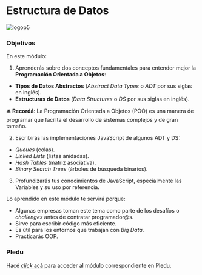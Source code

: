 # Estructura de Datos

![logop5](https://p5-hall-of-fame.s3.amazonaws.com/p5logo.png)

### Objetivos

En este módulo:

1. Aprenderás sobre dos conceptos fundamentales para entender mejor la **Programación Orientada a Objetos**:
  - **Tipos de Datos Abstractos** (*Abstract Data Types* o *ADT* por sus siglas en inglés).
  - **Estructuras de Datos** (*Data Structures* o *DS* por sus siglas en inglés).

🛎  **Recordá**: La Programación Orientada a Objetos (POO) es una manera de programar que facilita el desarrollo de sistemas complejos y de gran tamaño.

2. Escribirás las implementaciones JavaScript de algunos ADT y DS: 
  - _Queues_ (colas).
  - _Linked Lists_ (listas anidadas).
  - _Hash Tables_ (matriz asociativa).
  - _Binary Search Trees_ (árboles de búsqueda binarios).

3. Profundizarás tus conocimientos de JavaScript, especialmente las Variables y su uso por referencia.

Lo aprendido en este módulo te servirá porque:
- Algunas empresas toman este tema como parte de los desafíos o *challenges* antes de contratar programador@s.
- Sirve para escribir código más eficiente.
- Es útil para los entornos que trabajan con *Big Data*.
- Practicarás OOP.

### Pledu

Hacé [_click_ acá](https://pledu.plataforma5.la/bootcamp/01---estructura-de-datos/queue-adt-7fcbdc62) para acceder al módulo correspondiente en Pledu.
